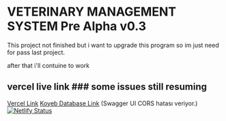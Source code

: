 # VETERINARY MANAGEMENT SYSTEM Pre Alpha v0.3

This project not finished but i want to upgrade this program so im just need for pass last project.

after that i'll contuine to work

## vercel live link ### some issues still resuming 

[Vercel Link](https://son-bitirme-projesi.vercel.app/)
[Koyeb Database Link](https://dominant-cora-patikastudent-1fe81ecf.koyeb.app/swagger-ui/index.html) (Swagger UI CORS hatası veriyor.)
[![Netlify Status](https://api.netlify.com/api/v1/badges/efd46282-79fe-437b-8db3-48567b22bf74/deploy-status)](https://app.netlify.com/sites/xuldan/deploys)
